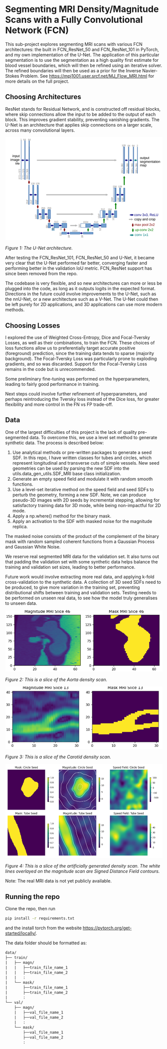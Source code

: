 # Segmenting MRI Density/Magnitude Scans with a Fully Convolutional Network (FCN)

This sub-project explores segmenting MRI scans with various FCN architectures: the built
in FCN_ResNet_50 and FCN_ResNet_101 in PyTorch, and my own implementation of the U-Net.
The application of this particular segmentation is to use the segmentation as a high
quality first estimate for blood vessel boundaries, which will then be refined using
an iterative solver. The refined boundaries will then be used as a prior for the Inverse
Navier-Stokes Problem. See https://mpj1001.user.srcf.net/MJ_Flow_MRI.html for more details
on the full project.

## Choosing Architectures

ResNet stands for Residual Network, and is constructed off residual blocks, where skip connections allow the input to be added to the output of each block. This improves gradient stability, preventing vanishing gradients. The U-Net is an architecture that applies skip connections on a larger scale, across many convolutional layers.

![unet](images/unet.png)

*Figure 1: The U-Net architecture.*

After testing the FCN_ResNet_101, FCN_ResNet_50 and U-Net, it became very clear that the U-Net performed far better, converging faster and performing better in the validation IoU metric. FCN_ResNet support has since been removed from the repo.

The codebase is very flexible, and so new architectures can more or less be plugged into the code, as long as it outputs logits in the expected format. Directions in the future could involve improvements to the U-Net, such as the nnU-Net, or a new architecture such as a V-Net. The U-Net could then be left purely for 2D applications, and 3D applications can use more modern methods.

## Choosing Losses

I explored the use of Weighted Cross-Entropy, Dice and Focal-Tversky Losses, as well as their combinations, to train the FCN. These choices of loss functions allow us to preferentially target accurate positive (foreground) prediction, since the training data tends to sparse (majority background). The Focal-Tversky Loss was particularly prone to exploding gradients, and so was discarded. Support for the Focal-Tversky Loss remains in the code but is unrecommended.

Some preliminary fine-tuning was performed on the hyperparameters, leading to fairly good performance in training.

Next steps could involve further refinement of hyperparameters, and perhaps reintroducing the Tversky loss instead of the Dice loss, for greater flexibility and more control in the FN vs FP trade-off.

## Data

One of the largest difficulties of this project is the lack of quality pre-segmented data.
To overcome this, we use a level set method to generate synthetic data. The process is described
below:

1. Use analytical methods or pre-written packages to generate a seed SDF. In this repo, I have
written classes for tubes and circles, which represent longitudinal and transverse cuts of simple vessels. New seed geometries can be used by parsing the new SDF into the utils.data_gen_utils.SDF_MRI base class initialization.
2. Generate an empty speed field and modulate it with random smooth functions.
3. Use a level-set iterative method on the speed field and seed SDFs to perturb the geometry, forming a new SDF. Note, we can produce pseudo-3D images with 2D seeds by incremental stepping, allowing for satisfactory training data for 3D mode, while being non-impactful for 2D mode.
4. Apply a np.where() method for the binary mask.
5. Apply an activation to the SDF with masked noise for the magnitude replica.

The masked noise consists of the product of the complement of the binary mask with random sampled coherent functions from a Gaussian Process and Gaussian White Noise.

We reserve real segmented MRI data for the validation set. It also turns out that padding the validation set with some synthetic data helps balance the training and validation set sizes, leading to better performance.

Future work would involve extracting more real data, and applying k-fold cross-validation to the synthetic data. A collection of 3D seed SDFs need to be produced, to give more variation in the training set, preventing distributional shifts between training and validation sets. Testing needs to be performed on unseen real data, to see how the model truly generalises to unseen data.

![Aorta](images/data_examples/aorta.png)

*Figure 2: This is a slice of the Aorta density scan.*

![Carotid](images/data_examples/carotid.png)

*Figure 3: This is a slice of the Carotid density scan.*

![Artificial](images/data_examples/artificial_data.png)

*Figure 4: This is a slice of the artificially generated density scan. The white lines overlayed on the magnitude scan are Signed Distance Field contours.*

Note: The real MRI data is not yet publicly available.

## Running the repo

Clone the repo, then run
```bash
pip install -r requirements.txt
```
and the install torch from the website https://pytorch.org/get-started/locally/.

The data folder should be formatted as:
```pgsql
data/
├── train/
|   ├── magn/
|   |   ├──train_file_name_1
|   |   ├──train_file_name_2
|   |   :
|   └── mask/
|       ├──train_file_name_1
|       ├──train_file_name_2
|       :
└── val/
    ├── magn/
    |   ├──val_file_name_1
    |   ├──val_file_name_2
    |   :
    └── mask/
        ├──val_file_name_1
        ├──val_file_name_2
        :
```